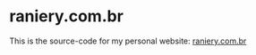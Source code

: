 # raniery.com.br

This is the source-code for my personal website: [raniery.com.br](http://raniery.com.br/)
